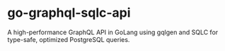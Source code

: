 # go-graphql-sqlc-api
A high-performance GraphQL API in GoLang using gqlgen and SQLC for type-safe, optimized PostgreSQL queries.
